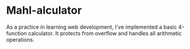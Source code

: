 # Mahl-alculator

As a practice in learning web development, I've implemented a basic 4-function calculator.
It protects from overflow and handles all arithmetic operations. 
